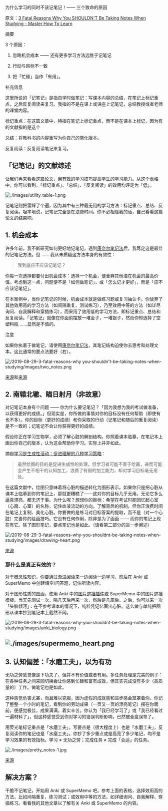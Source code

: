 为什么学习的同时不该记笔记！—— 三个致命的原因

原文：[3 Fatal Reasons Why You SHOULDN'T Be Taking Notes When Studying - Master How To Learn](https://www.masterhowtolearn.com/2019-08-29-3-fatal-reasons-why-you-shouldnt-be-taking-notes-when-studying/#supermemo_heartimagessupermemo_heartpng)

摘要

3 个原因：

1. 忽略机会成本 —— 还有更多学习方法远胜于记笔记

2. 行动与目标不一致

3. 把「忙碌」当作「有用」。

补充信息

这里所说的「记笔记」是指自学时做笔记：写课本内容的总结，在笔记上标记重点，之后反复阅读来复习。我指的不是在课上或讲座上记笔记，总结教授或者老师的课堂内容。

标记重点：在这篇文章中，特指在笔记上标记重点，而不是在课本上标记，因为有的文献指的是这个

总结：将教科书的内容重写为你自己的简化版本。

反复阅读：反复阅读笔记来复习。

## 「记笔记」的文献综述

让我们再来看看这篇论文，[用有效的学习技巧提高学生的学习能力](https://journals.sagepub.com/doi/10.1177/1529100612453266)。从这个表格中，你可以看到，「标记重点」、「总结」、「反复阅读」的效用均评定为「低」。

![./images/utility_table-1.png](https://www.masterhowtolearn.com/2019-08-29-3-fatal-reasons-why-you-shouldnt-be-taking-notes-when-studying/images/utility_table-1.png)

记笔记则把雷踩了个遍，因为其中有三种最无用的学习方法：标记重点、总结、反复阅读。坦率地说，记笔记完全是在浪费时间。你不必相信我的话，自己看看这篇论文的结果吧。

## 1. 机会成本

许多年前，我不断研究如何更好地记笔记。遇到[康奈尔笔记法](https://pdf.wondershare.com/mobile-app/cornell-note-taking-system.html)后，我笃定这是最佳的记笔记方法。但 …… 我从未质疑这方法本身的有效性：

> 我到底应不应该记笔记？

你每一次选择都要付出机会成本：选择一个机会，便舍弃其他潜在机会的最高价值。考虑到这一点，问题便不是「如何做笔记」，或「怎么记才更好」，而是「应不应该记笔记」。

在本案例中，当你记笔记的时候，机会成本就是做练习题或复习抽认卡。你放弃了其他效用高的学习方法（如间隔重复、测试练习），乃至效用中等的方法（如详尽询问、自我解释和穿插练习），而采用了效用低的学习方法，即标记重点、总结和反复阅读。「记笔记」就像在你面前摆放一堆金子，一堆银子，然而你却选择了空塑料瓶 ......显然是不值的。

注意

如果你执着于做笔记，请使用[康奈尔笔记法](https://pdf.wondershare.com/mobile-app/cornell-note-taking-system.html)，其笔记结构迫使你去思考和处理文本。这比通常的要点法要好（右）。

![/2019-08-29-3-fatal-reasons-why you-shouldn't-be-taking-notes-when-studying/images/two_notes.png](https://www.masterhowtolearn.com/2019-08-29-3-fatal-reasons-why-you-shouldnt-be-taking-notes-when-studying/images/two_notes.png)

[来源](https://pdf.wondershare.com/mobile-app/cornell-note-taking-system.html)和[来源](https://www.pinterest.com/pin/783626403884345442/)

## 2. 南辕北辙、瞄日射月（非故意）

对记笔记本身有个问题 —— 你为什么要记笔记？「因为我想为我的考试做准备，以获得更好的成绩。」但现实是，你所做的事情对你的目标没有任何帮助（即使有也不多）。你的目标（更好的成绩）和你采取的行动（记笔记和随后的重复阅读）是不一致的；记笔记不会让你获得更好的成绩。

假设你正在学习生物学，必须了解心脏的解剖结构。你照着课本临摹，在笔记本上画出你自己的版本，认为这会帮助你学习。实际上并非如此。

摘自[学习是生成性活动：促进理解的八种学习策略](https://www.amazon.com/Learning-Generative-Activity-Strategies-Understanding/dp/1107069912)：

> 虽然绘图的目的是促进生成性的处理，但学习者可能不善于绘画，进而可能会产生不相干的认知加工，浪费了有限的加工能力，却对学习目标毫无用处。

在这篇文献中，绘图只意味着将心脏的描述转化为图形表示。如果你只是把心脏从课本上临摹到你的笔记上，那就更糟糕了——这对你的目标几乎无用。无论它多么逼真漂亮，都无济于事。为什么呢？想想你的目标：希望在考试时能回忆起心室（心房、心室）的名称，记住血液流动的方向，了解背后的机制。但你正浪费时间在笔记上复制、美化心脏。你要做的是练习对目标答案的提取，而不是（对一个心脏）完善你的绘画技巧。它没有任何作用，除非是为了画画 —— 而你的笔记上现在有它。除了图形笔记，要点笔记也是如此。（请看第二部分的进一步阐述）

![/2019-08-29-3-fatal-reasons-why-you-shouldnt-be-taking-notes-when-studying/images/drawing-heart.png](https://www.masterhowtolearn.com/2019-08-29-3-fatal-reasons-why-you-shouldnt-be-taking-notes-when-studying/images/drawing-heart.png)

[来源](https://www.reddit.com/r/SketchDaily/comments/44q4sj/february_8th_the_human_heart/)

### 那什么是真正有效的？

对于概念性知识，你要通过[渐进阅读](https://www.masterhowtolearn.com/2019-08-06-supermemos-incremental-reading-explained)来一边阅读一边学习，然后在 Anki 或 SuperMemo 中创建填空/问答题，记住所读内容。

对于图形性质的图画，使用 Anki 中的[图片遮挡插件](https://ankiweb.net/shared/info/1374772155)或 SuperMemo 中的图片遮挡模板。当天先测试一次，隔几天后再来一次，然后是几周后。之后，你可以来一次「头脑倾泻」：在不参考课本的情况下，纯粹凭记忆画出心脏。这么做与单纯把图形从课本抄到笔记本上截然不同。

![/2019-08-29-3-fatal-reasons-why-you-shouldnt-be-taking-notes-when-studying/images/anki_biology.png](https://www.masterhowtolearn.com/2019-08-29-3-fatal-reasons-why-you-shouldnt-be-taking-notes-when-studying/images/anki_biology.png)

## ![./images/supermemo_heart.png](https://www.masterhowtolearn.com/2019-08-29-3-fatal-reasons-why-you-shouldnt-be-taking-notes-when-studying/images/supermemo_heart.png)

## 3. 认知偏差：「水磨工夫」，以为有功

无功之劳感觉像是下功夫了，但并不有价值或者有用。多任务处理是完美的例子：在各种任务之间来回切换会让你感到忙碌和富有成效，但其实完成没有多少（高质量的）工作。做笔记也是如此。

这种感觉危害尤甚，而且难以克服，因为虚假的成就感和进步感会笼罩着你。你记了整整一个小时的笔记，看到你的劳动成果（一页又一页的漂亮笔记）摆在你面前，便感觉极佳，成果满满，着实辛苦。你认为「我已经学习了」或「我已经看过一遍材料了」，但这种感觉受到你对学习的错误判断影响，已然被全盘误导了。

用荧光笔标记重点是「水磨工夫」，写要点是（很大程度上）也是「水磨工夫」，反复阅读你的笔记也是「水磨工夫」。你抄了多少重点或是高亮了多少笔记，均不是学习效果的有效指标。学习 ≠ 无功之劳；完成任务 ≠ 完成「合适」的任务。

![./images/pretty_notes-1.jpg](https://www.masterhowtolearn.com/2019-08-29-3-fatal-reasons-why-you-shouldnt-be-taking-notes-when-studying/images/pretty_notes-1.jpg)

[来源](https://aminoapps.com/c/studying-amino/page/blog/my-notes/QdZe_aPhXuebdL8w4pkpKJJWKpLMRl3z2YS1)

## 解决方案？

干脆不记笔记，开始用 Anki 或 SuperMemo 吧。参考上面的表格，选择效用高的方法，比如间隔重复、练习测试；或效用中等的方法，如详细询问、自我解释、穿插练习。看看我的其他文章以了解有关 Anki 或 SuperMemo 的内容。